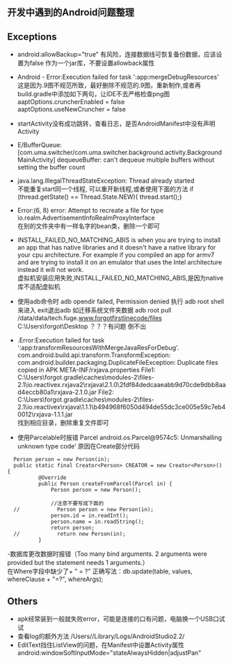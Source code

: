 ## 开发中遇到的Android问题整理

## Exceptions
- android:allowBackup="true"  有风险，连接数据线可恢复备份数据，应该设置为false
  作为一个jar库，不要设置allowback属性

- Android - Error:Execution failed for task ':app:mergeDebugResources'
  <br>这是因为.9图不规范所致，最好删除不规范的.9图，重新制作,或者再build.gradle中添加如下两句，让IDE不去严格检查png图
  <br>aaptOptions.cruncherEnabled = false
  <br>aaptOptions.useNewCruncher = false
- startActivity没有成功跳转，查看日志，是否AndroidManifest中没有声明Activity
- E/BufferQueue: [com.uma.switcher/com.uma.switcher.background.activity.BackgroundMainActivity] dequeueBuffer: can't dequeue multiple buffers without setting the buffer count
- java.lang.IllegalThreadStateException: Thread already started
  <br>不能重复start同一个线程, 可以重开新线程,或者使用下面的方法
  if (thread.getState() == Thread.State.NEW){
  thread.start();}
- Error:(6, 8) error: Attempt to recreate a file for type io.realm.AdvertisementInfoRealmProxyInterface
  <br>在别的文件夹中有一样名字的bean类，删除一个即可
- INSTALL_FAILED_NO_MATCHING_ABIS is when you are trying to install an app that has native libraries and it doesn't have a native library for your cpu architecture. For example if you compiled an app for armv7 and are trying to install it on an emulator that uses the Intel architecture instead it will not work.
<br>虚拟机安装应用失败,INSTALL_FAILED_NO_MATCHING_ABIS,是因为native库不适配虚拟机
- 使用adb命令时
  adb opendir failed, Permission denied
  执行 adb root shell来进入
  exit退出adb
  如迁移系统文件夹数据
  adb root pull /data/data/tech.fuge.www.forgotfirstlinecode/files C:\Users\forgot\Desktop
  ？？？有问题 倒不出

- .Error:Execution failed for task ':app:transformResourcesWithMergeJavaResForDebug'.
  com.android.build.api.transform.TransformException: com.android.builder.packaging.DuplicateFileException: Duplicate files copied in APK META-INF/rxjava.properties
      File1: C:\Users\forgot\.gradle\caches\modules-2\files-2.1\io.reactivex.rxjava2\rxjava\2.1.0\2fdf84dedcaaeabb9d70cde9dbb8aad4eccb80a1\rxjava-2.1.0.jar
      File2: C:\Users\forgot\.gradle\caches\modules-2\files-2.1\io.reactivex\rxjava\1.1.1\b494968f6050d494de55dc3ce005e59c7eb40012\rxjava-1.1.1.jar
  <br>找到相应目录，删除重复文件即可

- 使用Parcelable时报错
  Parcel android.os.Parcel@9574c5: Unmarshalling unknown type code'
  原因在Create部分代码
```
  Person person = new Person(in);
  public static final Creator<Person> CREATOR = new Creator<Person>() {
          @Override
          public Person createFromParcel(Parcel in) {
              Person person = new Person();

              //注意不要写成下面的
  //            Person person = new Person(in);
              person.id = in.readInt();
              person.name = in.readString();
              return person;
  //            return new Person(in);
          }
```
-数据库更改数据时报错（Too many bind arguments.  2 arguments were provided but the statement needs 1 arguments.）
 <br>在Where字段中缺少了+ " = ?"
 正确写法：db.update(table, values, whereClause + "=?", whereArgs);




## Others
- apk经常装到一般就失败error，可能是连接的口有问题，电脑换一个USB口试试
- 查看log的额外方法 /Users/<user>/Library/Logs/AndroidStudio2.2/
- EditText挡住ListView的问题，在Manifest中设置Activity属性 android:windowSoftInputMode="stateAlwaysHidden|adjustPan"